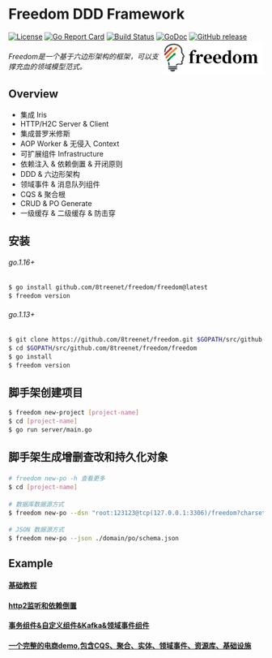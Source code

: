 # Freedom DDD Framework

[![License](https://img.shields.io/badge/License-Apache%202.0-blue.svg)](https://github.com/8treenet/gotree/blob/master/LICENSE) [![Go Report Card](https://goreportcard.com/badge/github.com/8treenet/freedom)](https://goreportcard.com/report/github.com/8treenet/freedom) [![Build Status](https://travis-ci.org/8treenet/gotree.svg?branch=master)](https://travis-ci.org/8treenet/gotree) [![GoDoc](https://godoc.org/github.com/8treenet/freedom?status.svg)](https://godoc.org/github.com/8treenet/freedom)
[![GitHub release](https://img.shields.io/github/v/release/8treenet/freedom.svg)](https://github.com/8treenet/freedom/releases)
<img align="right" width="200px" src="https://raw.githubusercontent.com/8treenet/blog/master/img/freedom.png">

###### Freedom是一个基于六边形架构的框架，可以支撑充血的领域模型范式。

## Overview

- 集成 Iris
- HTTP/H2C Server & Client
- 集成普罗米修斯
- AOP Worker & 无侵入 Context
- 可扩展组件 Infrastructure
- 依赖注入 & 依赖倒置 & 开闭原则
- DDD & 六边形架构
- 领域事件 & 消息队列组件
- CQS & 聚合根
- CRUD & PO Generate
- 一级缓存 & 二级缓存 & 防击穿

## 安装

###### go.1.16+

```sh
$ go install github.com/8treenet/freedom/freedom@latest
$ freedom version
```

###### go.1.13+

```sh
$ git clone https://github.com/8treenet/freedom.git $GOPATH/src/github.com/8treenet/freedom
$ cd $GOPATH/src/github.com/8treenet/freedom/freedom
$ go install
$ freedom version
```

## 脚手架创建项目

```sh
$ freedom new-project [project-name]
$ cd [project-name]
$ go run server/main.go
```

## 脚手架生成增删查改和持久化对象

####

```sh
# freedom new-po -h 查看更多
$ cd [project-name]

# 数据库数据源方式
$ freedom new-po --dsn "root:123123@tcp(127.0.0.1:3306)/freedom?charset=utf8"

# JSON 数据源方式
$ freedom new-po --json ./domain/po/schema.json
```

## Example

#### [基础教程](https://github.com/8treenet/freedom/blob/master/example/base)

#### [http2监听和依赖倒置](https://github.com/8treenet/freedom/blob/master/example/http2)

#### [事务组件&自定义组件&Kafka&领域事件组件](https://github.com/8treenet/freedom/blob/master/example/infra-example)

#### [一个完整的电商demo,包含CQS、聚合、实体、领域事件、资源库、基础设施](https://github.com/8treenet/freedom/blob/master/example/fshop)

